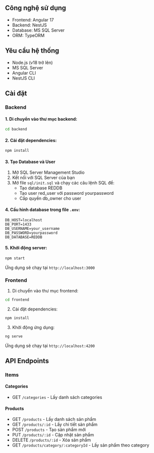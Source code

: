 ## Công nghệ sử dụng

- Frontend: Angular 17
- Backend: NestJS
- Database: MS SQL Server
- ORM: TypeORM

## Yêu cầu hệ thống

- Node.js (v18 trở lên)
- MS SQL Server
- Angular CLI
- NestJS CLI

## Cài đặt

### Backend

#### 1. Di chuyển vào thư mục backend:
```bash
cd backend
```

#### 2. Cài đặt dependencies:
```bash
npm install
```
#### 3. Tạo Database và User
1. Mở SQL Server Management Studio
2. Kết nối với SQL Server của bạn
3. Mở file `sql/init.sql` và chạy các câu lệnh SQL để:
   - Tạo database REDDB
   - Tạo user red_user với password yourpassword
   - Cấp quyền db_owner cho user
#### 4. Cấu hình database trong file `.env`:
```
DB_HOST=localhost
DB_PORT=1433
DB_USERNAME=your_username
DB_PASSWORD=yourpassword
DB_DATABASE=REDDB
```

#### 5. Khởi động server:
```bash
npm start
```
Ứng dụng sẽ chạy tại `http://localhost:3000`
### Frontend

1. Di chuyển vào thư mục frontend:
```bash
cd frontend
```

2. Cài đặt dependencies:
```bash
npm install
```

3. Khởi động ứng dụng:
```bash
ng serve
```

Ứng dụng sẽ chạy tại `http://localhost:4200`

## API Endpoints

### Items

#### Categories
- GET `/categories` - Lấy danh sách categories

#### Products
- GET `/products` - Lấy danh sách sản phẩm
- GET `/products/:id` - Lấy chi tiết sản phẩm
- POST `/products` - Tạo sản phẩm mới
- PUT `/products/:id` - Cập nhật sản phẩm
- DELETE `/products/:id` - Xóa sản phẩm
- GET `/products/category/:categoryId` - Lấy sản phẩm theo category